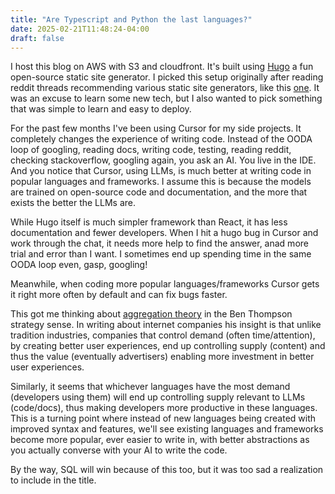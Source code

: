 ```yaml
---
title: "Are Typescript and Python the last languages?"
date: 2025-02-21T11:48:24-04:00
draft: false
---
```


I host this blog on AWS with S3 and cloudfront. It's built using [Hugo](https://gohugo.io/) a fun open-source static site generator. I picked this setup originally after reading reddit threads recommending various static site generators, like this [one](https://www.reddit.com/r/webdev/comments/1c8z739/what_is_your_favorite_static_site_generator/?rdt=63331). It was an excuse to learn some new tech, but I also wanted to pick something that was simple to learn and easy to deploy. 

For the past few months I've been using Cursor for my side projects. It completely changes the experience of writing code. Instead of the OODA loop of googling, reading docs, writing code, testing, reading reddit, checking stackoverflow, googling again, you ask an AI. You live in the IDE. And you notice that Cursor, using LLMs, is much better at writing code in popular languages and frameworks. I assume this is because the models are trained on open-source code and documentation, and the more that exists the better the LLMs are. 

While Hugo itself is much simpler framework than React, it has less documentation and fewer developers. When I hit a hugo bug in Cursor and work through the chat, it needs more help to find the answer, anad more trial and error than I want. I sometimes end up spending time in the same OODA loop even, gasp, googling!

Meanwhile, when coding more popular languages/frameworks Cursor gets it right more often by default and can fix bugs faster. 

This got me thinking about [aggregation theory](https://stratechery.com/aggregation-theory/) in the Ben Thompson strategy sense. In writing about internet companies his insight is that unlike tradition industries, companies that control demand (often time/attention), by creating better user experiences, end up controlling supply (content) and thus the value (eventually advertisers) enabling more investment in better user experiences.

Similarly, it seems that whichever languages have the most demand (developers using them) will end up controlling supply relevant to LLMs (code/docs), thus making developers more productive in these languages. This is a turning point where instead of new languages being created with improved syntax and features, we'll see existing languages and frameworks become more popular, ever easier to write in, with better abstractions as you actually converse with your AI to write the code. 

By the way, SQL will win because of this too, but it was too sad a realization to include in the title. 